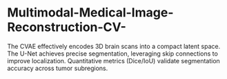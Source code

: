 # Multimodal-Medical-Image-Reconstruction-CV-
The CVAE effectively encodes 3D brain scans into a compact latent space.  The U-Net achieves precise segmentation, leveraging skip connections to improve localization.  Quantitative metrics (Dice/IoU) validate segmentation accuracy across tumor subregions.
